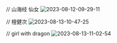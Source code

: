 // 山海经 仙女
![2023-08-12-09-29-11](https://picgorepo.oss-cn-beijing.aliyuncs.com/2023-08-12-09-29-11.png)

// 檀健次
![2023-08-13-10-47-25](https://picgorepo.oss-cn-beijing.aliyuncs.com/2023-08-13-10-47-25.png)

// girl with dragon
![2023-08-13-11-02-54](https://picgorepo.oss-cn-beijing.aliyuncs.com/2023-08-13-11-02-54.png)

